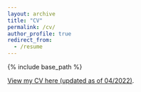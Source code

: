 ```yaml
---
layout: archive
title: "CV"
permalink: /cv/
author_profile: true
redirect_from:
  - /resume
---
```


{% include base_path %}

<a href="/files/Salaudeen_Olawale_CV/Salaudeen_Olawale_CV.pdf" target="_blank">View my CV here (updated as of 04/2022)</a>.
